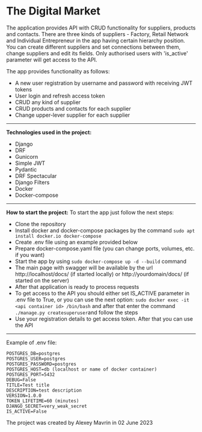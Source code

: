 # The Digital Market
The application provides API with CRUD functionality for suppliers, products and contacts. There are three
kinds of suppliers - Factory, Retail Network and Individual Entrepreneur in the app having certain hierarchy position.
You can create different suppliers and set connections between them, change suppliers and edit its fields.
Only authorised users with 'is_active' parameter will get access to the API.

The app provides functionality as follows:
 - A new user registration by username and password with receiving JWT tokens
 - User login and refresh access token
 - CRUD any kind of supplier
 - CRUD products and contacts for each supplier
 - Change upper-lever supplier for each supplier
 
---

**Technologies used in the project:**
 
 - Django
 - DRF 
 - Gunicorn
 - Simple JWT
 - Pydantic
 - DRF Spectacular
 - Django Filters
 - Docker
 - Docker-compose

---

**How to start the project:**
To start the app just follow the next steps:
 - Clone the repository
 - Install docker and docker-compose packages by the command `sudo apt install docker.io docker-compose`
 - Create .env file using an example provided below
 - Prepare docker-compose.yaml file (you can change ports, volumes, etc. if you want)
 - Start the app by using `sudo docker-compose up -d --build` command
 - The main page with swagger will be available by the url http://localhost/docs/ (if started locally) or 
 http://yourdomain/docs/ (if started on the server)
 - After that application is ready to process requests
 - To get access to the API you should either set IS_ACTIVE parameter in .env file to True, or you can use 
the next option: `sudo docker exec -it <api container id> /bin/bash` and after that enter the command 
`./manage.py createsuperuser`and follow the steps
 - Use your registration details to get access token. After that you can use the API

---
Example of .env file:

    POSTGRES_DB=postgres
    POSTGRES_USER=postgres
    POSTGRES_PASSWORD=postgres
    POSTGRES_HOST=db (localhost or name of docker container)
    POSTGRES_PORT=5432
    DEBUG=False
    TITLE=Test title
    DESCRIPTION=test description
    VERSION=1.0.0
    TOKEN_LIFETIME=60 (minutes)
    DJANGO_SECRET=very_weak_secret
    IS_ACTIVE=False


The project was created by Alexey Mavrin in 02 June 2023